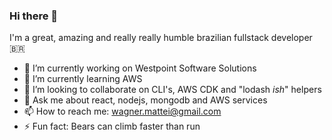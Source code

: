 ### Hi there 👋

I'm a great, amazing and really really humble brazilian fullstack developer 🇧🇷

- 🔭 I’m currently working on Westpoint Software Solutions
- 🌱 I’m currently learning AWS
- 👯 I’m looking to collaborate on CLI's, AWS CDK and "lodash _ish_" helpers
- 💬 Ask me about react, nodejs, mongodb and AWS services
- 📫 How to reach me: wagner.mattei@gmail.com
- ⚡ Fun fact: Bears can climb faster than run



